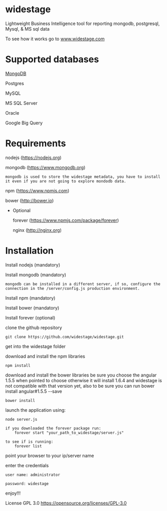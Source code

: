 # widestage
Lightweight Business Intelligence tool for reporting mongodb, postgresql, Mysql, &amp; MS sql data

To see how it works go to www.widestage.com

# Supported databases

[MongoDB](http://widestage.com/en/pages/open_source_reports_for_mongodb) 

Postgres

MySQL

MS SQL Server

Oracle

Google Big Query

# Requirements

nodejs  (https://nodejs.org)

mongodb (https://www.mongodb.org)

    mongodb is used to store the widestage metadata, you have to install it even if you are not going to explore mondodb data.

npm (https://www.npmjs.com)

bower (http://bower.io)

- Optional

    forever (https://www.npmjs.com/package/forever)

    nginx (http://nginx.org)

# Installation

Install nodejs (mandatory)

Install mongodb (mandatory)
    
    mongodb can be installed in a different server, if so, configure the connection in the /server/config.js production environment.

Install npm (mandatory)

Install bower (mandatory)

Install forever (optional)

clone the github repository
    
    git clone https://github.com/widestage/widestage.git

get into the widestage folder

download and install the npm libraries
    
    npm install

download and install the bower libraries
be sure you choose the angular 1.5.5 when pointed to choose otherwise it will install 1.6.4 and widestage is not compatible with that version yet, also to be sure you can run  bower install angular#1.5.5 --save
    
    bower install

launch the application using:
    
    node server.js

    if you downloaded the forever package run:
        forever start "your_path_to_widestage/server.js"

    to see if is running:
        forever list

point your browser to your ip/server name

enter the credentials
    
    user name: administrator
    
    password: widestage

enjoy!!!


License GPL 3.0
https://opensource.org/licenses/GPL-3.0

